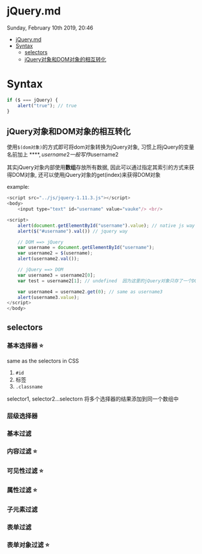 # jQuery.md
Sunday, February 10th 2019, 20:46

<!-- @import "[TOC]" {cmd="toc" depthFrom=1 depthTo=6 orderedList=false} -->
<!-- code_chunk_output -->

* [jQuery.md](#jquerymd)
* [Syntax](#syntax)
	* [selectors](#selectors)
	* [jQuery对象和DOM对象的相互转化](#jquery对象和dom对象的相互转化)

<!-- /code_chunk_output -->

# Syntax

```js
if ($ === jQuery) {
    alert("true"); // true
}
```

## jQuery对象和DOM对象的相互转化

使用`$(dom对象)`的方式即可将dom对象转换为jQuery对象, 习惯上将jQuery的变量名前加上 **$**, username2一般写作$username2

其实jQuery对象内部使用**数组**存放所有数据, 因此可以通过指定其索引的方式来获得DOM对象, 还可以使用jQuery对象的get(index)来获得DOM对象

example:

```js
<script src="../js/jquery-1.11.3.js"></script>
<body>
    <input type="text" id="username" value="vauke"/> <br/>

<script>
    alert(document.getElementById("username").value); // native js way
    alert($("#username").val()) // jquery way

    // DOM ==> jQuery
    var username = document.getElementById("username");
    var username2 = $(username);
    alert(username2.val());

    // jQuery ==> DOM
    var username3 = username2[0];
    var test = username2[1]; // undefined  因为这里的jQuery对象只存了一个DOM对象

    var username4 = username2.get(0); // same as username3
    alert(username3.value);
</script>
</body>
```


## selectors

### 基本选择器 :star:
same as the selectors in CSS

1. `#id`
2. 标签
3. `.classname`

selector1, selector2...selectorn 将多个选择器的结果添加到同一个数组中

### 层级选择器

### 基本过滤

### 内容过滤 :star:

### 可见性过滤 :star:

### 属性过滤 :star:

### 子元素过滤

### 表单过滤

### 表单对象过滤 :star:
